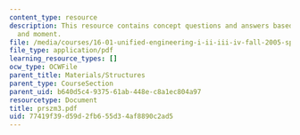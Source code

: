 ```yaml
---
content_type: resource
description: This resource contains concept questions and answers based on forces
  and moment.
file: /media/courses/16-01-unified-engineering-i-ii-iii-iv-fall-2005-spring-2006/77419f39d59d2fb655d34af8890c2ad5_prszm3.pdf
file_type: application/pdf
learning_resource_types: []
ocw_type: OCWFile
parent_title: Materials/Structures
parent_type: CourseSection
parent_uid: b640d5c4-9375-61ab-448e-c8a1ec804a97
resourcetype: Document
title: prszm3.pdf
uid: 77419f39-d59d-2fb6-55d3-4af8890c2ad5
---
```

